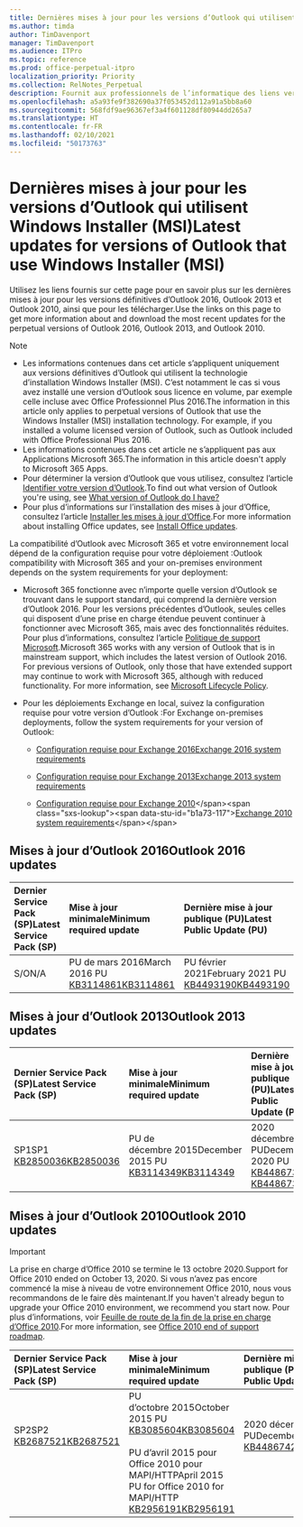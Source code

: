 ```yaml
---
title: Dernières mises à jour pour les versions d’Outlook qui utilisent Windows Installer (MSI)
ms.author: timda
author: TimDavenport
manager: TimDavenport
ms.audience: ITPro
ms.topic: reference
ms.prod: office-perpetual-itpro
localization_priority: Priority
ms.collection: RelNotes_Perpetual
description: Fournit aux professionnels de l’informatique des liens vers les dernières informations sur les mises à jour pour les versions définitives d’Outlook 2016, Outlook 2013 et Outlook 2010
ms.openlocfilehash: a5a93fe9f382690a37f053452d112a91a5bb8a60
ms.sourcegitcommit: 568fdf9ae96367ef3a4f601128df80944dd265a7
ms.translationtype: HT
ms.contentlocale: fr-FR
ms.lasthandoff: 02/10/2021
ms.locfileid: "50173763"
---
```

# <a name="latest-updates-for-versions-of-outlook-that-use-windows-installer-msi"></a><span data-ttu-id="b1a73-103">Dernières mises à jour pour les versions d’Outlook qui utilisent Windows Installer (MSI)</span><span class="sxs-lookup"><span data-stu-id="b1a73-103">Latest updates for versions of Outlook that use Windows Installer (MSI)</span></span>

<span data-ttu-id="b1a73-104">Utilisez les liens fournis sur cette page pour en savoir plus sur les dernières mises à jour pour les versions définitives d’Outlook 2016, Outlook 2013 et Outlook 2010, ainsi que pour les télécharger.</span><span class="sxs-lookup"><span data-stu-id="b1a73-104">Use the links on this page to get more information about and download the most recent updates for the perpetual versions of Outlook 2016, Outlook 2013, and Outlook 2010.</span></span>
  
> [!NOTE]
> - <span data-ttu-id="b1a73-p101">Les informations contenues dans cet article s’appliquent uniquement aux versions définitives d’Outlook qui utilisent la technologie d’installation Windows Installer (MSI). C’est notamment le cas si vous avez installé une version d’Outlook sous licence en volume, par exemple celle incluse avec Office Professionnel Plus 2016.</span><span class="sxs-lookup"><span data-stu-id="b1a73-p101">The information in this article only applies to perpetual versions of Outlook that use the Windows Installer (MSI) installation technology. For example, if you installed a volume licensed version of Outlook, such as Outlook included with Office Professional Plus 2016.</span></span>
> - <span data-ttu-id="b1a73-107">Les informations contenues dans cet article ne s’appliquent pas aux Applications Microsoft 365.</span><span class="sxs-lookup"><span data-stu-id="b1a73-107">The information in this article doesn't apply to Microsoft 365 Apps.</span></span>
> - <span data-ttu-id="b1a73-108">Pour déterminer la version d’Outlook que vous utilisez, consultez l’article [Identifier votre version d’Outlook](https://support.office.com/article/b3a9568c-edb5-42b9-9825-d48d82b2257c).</span><span class="sxs-lookup"><span data-stu-id="b1a73-108">To find out what version of Outlook you're using, see [What version of Outlook do I have?](https://support.office.com/article/b3a9568c-edb5-42b9-9825-d48d82b2257c)</span></span>
> - <span data-ttu-id="b1a73-109">Pour plus d’informations sur l’installation des mises à jour d’Office, consultez l’article [Installer les mises à jour d’Office](https://support.office.com/article/2ab296f3-7f03-43a2-8e50-46de917611c5).</span><span class="sxs-lookup"><span data-stu-id="b1a73-109">For more information about installing Office updates, see [Install Office updates](https://support.office.com/article/2ab296f3-7f03-43a2-8e50-46de917611c5).</span></span> 
  
<span data-ttu-id="b1a73-110">La compatibilité d’Outlook avec Microsoft 365 et votre environnement local dépend de la configuration requise pour votre déploiement :</span><span class="sxs-lookup"><span data-stu-id="b1a73-110">Outlook compatibility with Microsoft 365 and your on-premises environment depends on the system requirements for your deployment:</span></span>
  
- <span data-ttu-id="b1a73-p102">Microsoft 365 fonctionne avec n’importe quelle version d’Outlook se trouvant dans le support standard, qui comprend la dernière version d’Outlook 2016. Pour les versions précédentes d’Outlook, seules celles qui disposent d’une prise en charge étendue peuvent continuer à fonctionner avec Microsoft 365, mais avec des fonctionnalités réduites. Pour plus d’informations, consultez l’article [Politique de support Microsoft](https://support.microsoft.com/lifecycle).</span><span class="sxs-lookup"><span data-stu-id="b1a73-p102">Microsoft 365 works with any version of Outlook that is in mainstream support, which includes the latest version of Outlook 2016. For previous versions of Outlook, only those that have extended support may continue to work with Microsoft 365, although with reduced functionality. For more information, see [Microsoft Lifecycle Policy](https://support.microsoft.com/lifecycle).</span></span>
    
- <span data-ttu-id="b1a73-114">Pour les déploiements Exchange en local, suivez la configuration requise pour votre version d’Outlook :</span><span class="sxs-lookup"><span data-stu-id="b1a73-114">For Exchange on-premises deployments, follow the system requirements for your version of Outlook:</span></span>
    
  - [<span data-ttu-id="b1a73-115">Configuration requise pour Exchange 2016</span><span class="sxs-lookup"><span data-stu-id="b1a73-115">Exchange 2016 system requirements</span></span>](https://docs.microsoft.com/Exchange/plan-and-deploy/system-requirements)
    
  - [<span data-ttu-id="b1a73-116">Configuration requise pour Exchange 2013</span><span class="sxs-lookup"><span data-stu-id="b1a73-116">Exchange 2013 system requirements</span></span>](https://docs.microsoft.com/exchange/exchange-2013-system-requirements-exchange-2013-help)
    
  - <span data-ttu-id="b1a73-117">[Configuration requise pour Exchange 2010](https://docs.microsoft.com/previous-versions/office/exchange-server-2010/aa996719(v=exchg.141))</span><span class="sxs-lookup"><span data-stu-id="b1a73-117">[Exchange 2010 system requirements](https://docs.microsoft.com/previous-versions/office/exchange-server-2010/aa996719(v=exchg.141))</span></span>

   
## <a name="outlook-2016-updates"></a><span data-ttu-id="b1a73-118">Mises à jour d’Outlook 2016</span><span class="sxs-lookup"><span data-stu-id="b1a73-118">Outlook 2016 updates</span></span>

|<span data-ttu-id="b1a73-119">**Dernier Service Pack (SP)**</span><span class="sxs-lookup"><span data-stu-id="b1a73-119">**Latest Service Pack (SP)**</span></span>|<span data-ttu-id="b1a73-120">**Mise à jour minimale**</span><span class="sxs-lookup"><span data-stu-id="b1a73-120">**Minimum required update**</span></span>|<span data-ttu-id="b1a73-121">**Dernière mise à jour publique (PU)**</span><span class="sxs-lookup"><span data-stu-id="b1a73-121">**Latest Public Update (PU)**</span></span>|
|:-----|:-----|:-----|
|<span data-ttu-id="b1a73-122">S/O</span><span class="sxs-lookup"><span data-stu-id="b1a73-122">N/A</span></span>  <br/> |<span data-ttu-id="b1a73-123">PU de mars 2016</span><span class="sxs-lookup"><span data-stu-id="b1a73-123">March 2016 PU</span></span> <br/>[<span data-ttu-id="b1a73-124">KB3114861</span><span class="sxs-lookup"><span data-stu-id="b1a73-124">KB3114861</span></span>](https://support.microsoft.com/help/3114861) <br/> |<span data-ttu-id="b1a73-125">PU février 2021</span><span class="sxs-lookup"><span data-stu-id="b1a73-125">February 2021 PU</span></span> <br/>[<span data-ttu-id="b1a73-126">KB4493190</span><span class="sxs-lookup"><span data-stu-id="b1a73-126">KB4493190</span></span>](https://support.microsoft.com/help/4493190) 

## <a name="outlook-2013-updates"></a><span data-ttu-id="b1a73-127">Mises à jour d’Outlook 2013</span><span class="sxs-lookup"><span data-stu-id="b1a73-127">Outlook 2013 updates</span></span>

|<span data-ttu-id="b1a73-128">**Dernier Service Pack (SP)**</span><span class="sxs-lookup"><span data-stu-id="b1a73-128">**Latest Service Pack (SP)**</span></span>|<span data-ttu-id="b1a73-129">**Mise à jour minimale**</span><span class="sxs-lookup"><span data-stu-id="b1a73-129">**Minimum required update**</span></span>|<span data-ttu-id="b1a73-130">**Dernière mise à jour publique (PU)**</span><span class="sxs-lookup"><span data-stu-id="b1a73-130">**Latest Public Update (PU)**</span></span>|
|:-----|:-----|:-----|
|<span data-ttu-id="b1a73-131">SP1</span><span class="sxs-lookup"><span data-stu-id="b1a73-131">SP1</span></span>  <br/>[<span data-ttu-id="b1a73-132">KB2850036</span><span class="sxs-lookup"><span data-stu-id="b1a73-132">KB2850036</span></span>](https://go.microsoft.com/fwlink/p/?LinkId=512538) <br/> |<span data-ttu-id="b1a73-133">PU de décembre 2015</span><span class="sxs-lookup"><span data-stu-id="b1a73-133">December 2015 PU</span></span> <br/>[<span data-ttu-id="b1a73-134">KB3114349</span><span class="sxs-lookup"><span data-stu-id="b1a73-134">KB3114349</span></span>](https://support.microsoft.com/kb/3114349) <br/> |<span data-ttu-id="b1a73-135">2020 décembre PU</span><span class="sxs-lookup"><span data-stu-id="b1a73-135">December 2020 PU</span></span> <br/>[<span data-ttu-id="b1a73-136">KB4486732 </span><span class="sxs-lookup"><span data-stu-id="b1a73-136">KB4486732 </span></span>](https://support.microsoft.com/help/4486732 )  |
   
## <a name="outlook-2010-updates"></a><span data-ttu-id="b1a73-137">Mises à jour d’Outlook 2010</span><span class="sxs-lookup"><span data-stu-id="b1a73-137">Outlook 2010 updates</span></span>
> [!IMPORTANT]
> <span data-ttu-id="b1a73-138">La prise en charge d’Office 2010 se termine le 13 octobre 2020.</span><span class="sxs-lookup"><span data-stu-id="b1a73-138">Support for Office 2010 ended on October 13, 2020.</span></span> <span data-ttu-id="b1a73-139">Si vous n’avez pas encore commencé la mise à niveau de votre environnement Office 2010, nous vous recommandons de le faire dès maintenant.</span><span class="sxs-lookup"><span data-stu-id="b1a73-139">If you haven't already begun to upgrade your Office 2010 environment, we recommend you start now.</span></span> <span data-ttu-id="b1a73-140">Pour plus d’informations, voir [Feuille de route de la fin de la prise en charge d’Office 2010](https://docs.microsoft.com/DeployOffice/office-2010-end-support-roadmap).</span><span class="sxs-lookup"><span data-stu-id="b1a73-140">For more information, see [Office 2010 end of support roadmap](https://docs.microsoft.com/DeployOffice/office-2010-end-support-roadmap).</span></span>

|<span data-ttu-id="b1a73-141">**Dernier Service Pack (SP)**</span><span class="sxs-lookup"><span data-stu-id="b1a73-141">**Latest Service Pack (SP)**</span></span>|<span data-ttu-id="b1a73-142">**Mise à jour minimale**</span><span class="sxs-lookup"><span data-stu-id="b1a73-142">**Minimum required update**</span></span>|<span data-ttu-id="b1a73-143">**Dernière mise à jour publique (PU)**</span><span class="sxs-lookup"><span data-stu-id="b1a73-143">**Latest Public Update (PU)**</span></span>|
|:-----|:-----|:-----|
|<span data-ttu-id="b1a73-144">SP2</span><span class="sxs-lookup"><span data-stu-id="b1a73-144">SP2</span></span> <br/>[<span data-ttu-id="b1a73-145">KB2687521</span><span class="sxs-lookup"><span data-stu-id="b1a73-145">KB2687521</span></span>](https://go.microsoft.com/fwlink/p/?LinkId=512542) <br><br><br><br/> |<span data-ttu-id="b1a73-146">PU d’octobre 2015</span><span class="sxs-lookup"><span data-stu-id="b1a73-146">October 2015 PU</span></span> <br/> [<span data-ttu-id="b1a73-147">KB3085604</span><span class="sxs-lookup"><span data-stu-id="b1a73-147">KB3085604</span></span>](https://support.microsoft.com/kb/3085604) <br/><br/>  <span data-ttu-id="b1a73-148">PU d’avril 2015 pour Office 2010 pour MAPI/HTTP</span><span class="sxs-lookup"><span data-stu-id="b1a73-148">April 2015 PU for Office 2010 for MAPI/HTTP</span></span> <br/> [<span data-ttu-id="b1a73-149">KB2956191</span><span class="sxs-lookup"><span data-stu-id="b1a73-149">KB2956191</span></span>](https://support.microsoft.com/help/2956191/april-14-2015-update-for-office-2010-kb2956191) <br/> |<span data-ttu-id="b1a73-150">2020 décembre PU</span><span class="sxs-lookup"><span data-stu-id="b1a73-150">December 2020 PU</span></span> <br/>[<span data-ttu-id="b1a73-151">KB4486742</span><span class="sxs-lookup"><span data-stu-id="b1a73-151">KB4486742</span></span>](https://support.microsoft.com/help/4486742) <br><br><br><br/>|
   

